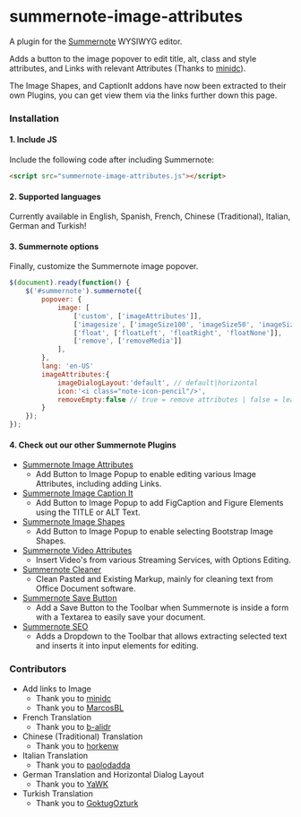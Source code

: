 # summernote-image-attributes
A plugin for the [Summernote](https://github.com/summernote/summernote/) WYSIWYG editor.

Adds a button to the image popover to edit title, alt, class and style attributes, and Links with relevant Attributes (Thanks to [minidc](https://github.com/ninidc)).

The Image Shapes, and CaptionIt addons have now been extracted to their own Plugins, you can get view them via the links further down this page.

### Installation

#### 1. Include JS

Include the following code after including Summernote:

```html
<script src="summernote-image-attributes.js"></script>
```

#### 2. Supported languages
Currently available in English, Spanish, French, Chinese (Traditional), Italian, German and Turkish!

#### 3. Summernote options
Finally, customize the Summernote image popover.

```javascript
$(document).ready(function() {
    $('#summernote').summernote({
        popover: {
            image: [
                ['custom', ['imageAttributes']],
                ['imagesize', ['imageSize100', 'imageSize50', 'imageSize25']],
                ['float', ['floatLeft', 'floatRight', 'floatNone']],
                ['remove', ['removeMedia']]
            ],
        },
        lang: 'en-US'
        imageAttributes:{
            imageDialogLayout:'default', // default|horizontal
            icon:'<i class="note-icon-pencil"/>',
            removeEmpty:false // true = remove attributes | false = leave empty if present
        }
    });
});
```

#### 4. Check out our other Summernote Plugins
- [Summernote Image Attributes](https://github.com/StudioJunkyard/summernote-image-attributes)
  - Add Button to Image Popup to enable editing various Image Attributes, including adding Links.
- [Summernote Image Caption It](https://github.com/StudioJunkyard/summernote-image-captionit)
  - Add Button to Image Popup to add FigCaption and Figure Elements using the TITLE or ALT Text.
- [Summernote Image Shapes](https://github.com/StudioJunkyard/summernote-image-shapes)
  - Add Button to Image Popup to enable selecting Bootstrap Image Shapes.
- [Summernote Video Attributes](https://github.com/StudioJunkyard/summernote-video-attributes)
  - Insert Video's from various Streaming Services, with Options Editing.
- [Summernote Cleaner](https://github.com/StudioJunkyard/summernote-cleaner)
  - Clean Pasted and Existing Markup, mainly for cleaning text from Office Document software.
- [Summernote Save Button](https://github.com/StudioJunkyard/summernote-save-button)
  - Add a Save Button to the Toolbar when Summernote is inside a form with a Textarea to easily save your document.
- [Summernote SEO](https://github.com/StudioJunkyard/summernote-seo)
  - Adds a Dropdown to the Toolbar that allows extracting selected text and inserts it into input elements for editing.

  

### Contributors
- Add links to Image
  - Thank you to [minidc](https://github.com/ninidc)
  - Thank you to [MarcosBL](https://github.com/MarcosBL)
- French Translation
  - Thank you to [b-alidr](https://github.com/b-alidra)
- Chinese (Traditional) Translation
  - Thank you to [horkenw](https://github.com/horkenw)
- Italian Translation
  - Thank you to [paolodadda](https://github.com/paolodadda)
- German Translation and Horizontal Dialog Layout
  - Thank you to [YaWK](https://github.com/YaWK)
- Turkish Translation
  - Thank you to [GoktugOzturk](https://github.com/GoktugOzturk)
